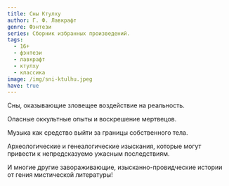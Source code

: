```yaml
---
title: Сны Ктулху
author: Г. Ф. Лавкрафт
genre: Фэнтези
series: Сборник избранных произведений.
tags:
  - 16+
  - фэнтези
  - лавкрафт
  - ктулху
  - классика
image: /img/sni-ktulhu.jpeg
have: true
---
```

Сны, оказывающие зловещее воздействие на реальность.

Опасные оккультные опыты и воскрешение мертвецов.

Музыка как средство выйти за границы собственного тела.

Археологические и генеалогические изыскания, которые могут привести к непредсказуемо ужасным последствиям.

И многие другие завораживающие, изысканно-провидческие истории от гения мистической литературы!
